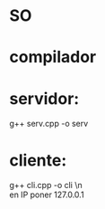 # SO
# compilador 

#  servidor:
   g++ serv.cpp -o serv
#  
#  cliente:
   g++ cli.cpp -o cli \n  
  en IP poner 127.0.0.1
